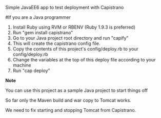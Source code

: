 Simple JavaEE6 app to test deployment with Capistrano

#If you are a Java programmer

1. Install Ruby using RVM or RBENV (Ruby 1.9.3 is preferred)
2. Run "gem install capistrano"
3. Go to your Java project root directory and run "capify"
4. This will create the capistrano config file.
5. Copy the contents of this project's config/deploy.rb to your config/deploy.rb
6. Change the variables at the top of this deploy file according to your machine
7. Run "cap deploy"

__Note__

You can use this project as a sample Java project to start things off

So far only the Maven build and war copy to Tomcat works.

We need to fix starting and stopping Tomcat from Capistrano.